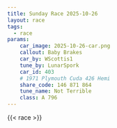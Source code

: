 ```yaml
---
title: Sunday Race 2025-10-26
layout: race
tags:
  - race
params:
    car_image: 2025-10-26-car.png
    callout: Baby Brakes
    car_by: WScottis1
    tune_by: LunarSpork
    car_id: 403
    # 1971 Plymouth Cuda 426 Hemi 
    share_code: 146 871 864
    tune_name: Not Terrible
    class: A 796
---
```


{{< race >}}
